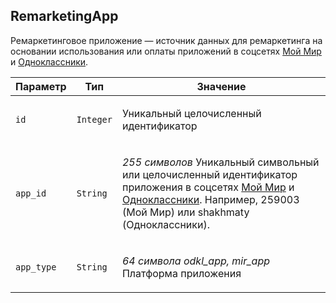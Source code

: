 
## RemarketingApp

Ремаркетинговое приложение — источник данных для ремаркетинга на
основании использования или оплаты приложений в соцсетях
[Мой Мир](http://my.mail.ru) и [Одноклассники](http://odnoklassniki.ru/).

<table>
    <thead>
        <tr><th>Параметр</th><th>Тип</th><th>Значение</th></tr>
    </thead>
    <tbody>
        <tr>
            <td><p><code>id</code></p></td>
            <td><p><code>Integer</code></p></td>
            <td><p>Уникальный целочисленный идентификатор</p></td>
        </tr><tr>
            <td><p><code>app_id</code></p></td>
            <td><p><code>String</code></p></td>
            <td><p><em>255 символов</em>
Уникальный символьный или целочисленный идентификатор
приложения в соцсетях <a href="http://my.mail.ru">Мой Мир</a> и
<a href="http://odnoklassniki.ru/">Одноклассники</a>. Например, 259003 (Мой Мир)
или shakhmaty (Одноклассники).</p></td>
        </tr><tr>
            <td><p><code>app_type</code></p></td>
            <td><p><code>String</code></p></td>
            <td><p><em>64 символа</em>
<em>odkl_app, mir_app</em>
Платформа приложения</p></td>
        </tr>
    </tbody>
</table>
